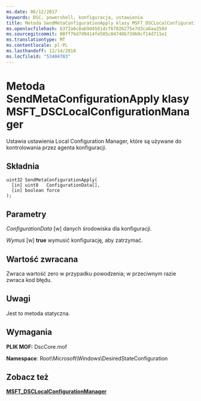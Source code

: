 ```yaml
---
ms.date: 06/12/2017
keywords: DSC, powershell, konfiguracja, ustawienia
title: Metoda SendMetaConfigurationApply klasy MSFT_DSCLocalConfigurationManager
ms.openlocfilehash: b372a6c0ab9d4561dcf67026275e7d3ca6aa2584
ms.sourcegitcommit: 00ff76d7d9414fe585c04740b739b9cf14d711e1
ms.translationtype: MT
ms.contentlocale: pl-PL
ms.lasthandoff: 12/14/2018
ms.locfileid: "53404783"
---
```

# <a name="sendmetaconfigurationapply-method-of-the-msftdsclocalconfigurationmanager-class"></a>Metoda SendMetaConfigurationApply klasy MSFT_DSCLocalConfigurationManager

Ustawia ustawienia Local Configuration Manager, które są używane do kontrolowania przez agenta konfiguracji.

## <a name="syntax"></a>Składnia

```mof
uint32 SendMetaConfigurationApply(
  [in] uint8   ConfigurationData[],
  [in] boolean force
);
```

## <a name="parameters"></a>Parametry

*ConfigurationData* \[w\] danych środowiska dla konfiguracji.

*Wymuś* \[w\] **true** wymusić konfigurację, aby zatrzymać.

## <a name="return-value"></a>Wartość zwracana

Zwraca wartość zero w przypadku powodzenia; w przeciwnym razie zwraca kod błędu.

## <a name="remarks"></a>Uwagi

Jest to metoda statyczna.

## <a name="requirements"></a>Wymagania

**PLIK MOF:** DscCore.mof

**Namespace**: Root\Microsoft\Windows\DesiredStateConfiguration

## <a name="see-also"></a>Zobacz też

[**MSFT_DSCLocalConfigurationManager**](msft-dsclocalconfigurationmanager.md)